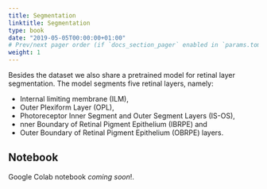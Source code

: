 ```yaml
---
title: Segmentation
linktitle: Segmentation
type: book
date: "2019-05-05T00:00:00+01:00"
# Prev/next pager order (if `docs_section_pager` enabled in `params.toml`)
weight: 1
---
```


Besides the dataset we also share a pretrained model for retinal layer segmentation. The model segments five retinal layers, namely: 

* Internal limiting membrane (ILM),
* Outer Plexiform Layer (OPL),
* Photoreceptor Inner Segment and Outer Segment Layers (IS-OS),
* nner Boundary of Retinal Pigment Epithelium (IBRPE) and
* Outer Boundary of Retinal Pigment Epithelium (OBRPE) layers.

## Notebook

Google Colab notebook _coming soon_!.



